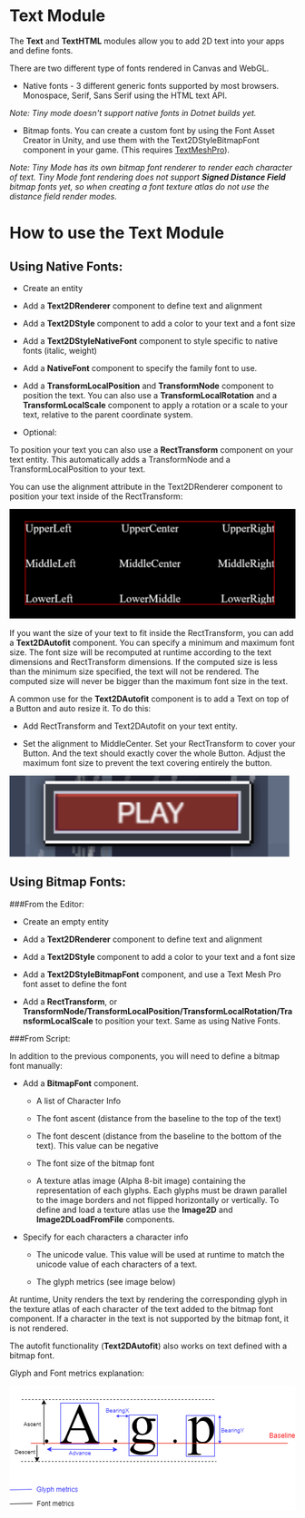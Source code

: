 # Text Module

The **Text** and **TextHTML** modules allow you to add 2D text into your apps and define fonts.

There are two different type of fonts rendered in Canvas and WebGL.

* Native fonts - 3 different generic fonts supported by most browsers. Monospace, Serif, Sans Serif using the HTML text API.

_Note: Tiny mode doesn't support native fonts in Dotnet builds yet._

* Bitmap fonts. You can create a custom font by using the Font Asset Creator in Unity, and use them with the Text2DStyleBitmapFont component in your game. (This requires [TextMeshPro](https://docs.unity3d.com/Packages/com.unity.textmeshpro@1.3/manual/index.html)).

_Note: Tiny Mode has its own bitmap font renderer to render each character of text. Tiny Mode font rendering does not support **Signed Distance Field** bitmap fonts yet, so when creating a font texture atlas do not use the distance field render modes._

# How to use the Text Module

## Using Native Fonts:

* Create an entity 

* Add a **Text2DRenderer** component to define text and alignment

* Add a **Text2DStyle** component to add a color to your text and a font size

* Add a **Text2DStyleNativeFont** component to style specific to native fonts (italic, weight)

* Add a **NativeFont** component to specify the family font to use. 

* Add a **TransformLocalPosition** and **TransformNode** component to position the text. You can also use a **TransformLocalRotation** and a **TransformLocalScale** component to apply a rotation or a scale to your text, relative to the parent coordinate system.

* Optional:

To position your text you can also use a **RectTransform** component on your text entity. This automatically adds a TransformNode and a TransformLocalPosition to your text.

You can use the alignment attribute in the Text2DRenderer component to position your text inside of the RectTransform:

![image alt text](images/text-1.png)

If you want the size of your text to fit inside the RectTransform, you can add a **Text2DAutofit** component. You can specify a minimum and maximum font size. The font size will be recomputed at runtime according to the text dimensions and RectTransform dimensions. If the computed size is less than the minimum size specified, the text will not be rendered. The computed size will never be bigger than the maximum font size in the text.

A common use for the **Text2DAutofit** component is to add a Text on top of a Button and auto resize it. To do this:

- Add RectTransform and Text2DAutofit on your text entity.

- Set the alignment to MiddleCenter. Set your RectTransform to cover your Button. And the text should exactly cover the whole Button. Adjust the maximum font size to prevent the text covering entirely the button.

![image alt text](images/text-2.png)

## Using Bitmap Fonts:

###From the Editor:

* Create an empty entity

* Add a **Text2DRenderer** component to define text and alignment

* Add a **Text2DStyle** component to add a color to your text and a font size

* Add a **Text2DStyleBitmapFont** component, and use a Text Mesh Pro font asset to define the font

* Add a **RectTransform**, or **TransformNode/TransformLocalPosition/TransformLocalRotation/TransformLocalScale** to position your text. Same as using Native Fonts.

###From Script:

In addition to the previous components, you will need to define a bitmap font manually:

* Add a **BitmapFont** component. 

  * A list of Character Info

  * The font ascent (distance from the baseline to the top of the text)

  * The font descent (distance from the baseline to the bottom of the text). This value can be negative

  * The font size of the bitmap font 

  * A texture atlas image (Alpha 8-bit image) containing the representation of each glyphs. Each glyphs must be drawn parallel to the image borders and not flipped horizontally or vertically. To define and load a texture atlas use the **Image2D** and **Image2DLoadFromFile** components.

* Specify for each characters a character info

  * The unicode value. This value will be used at runtime to match the unicode value of each characters of a text.
    
  * The glyph metrics (see image below)

At runtime, Unity renders the text by rendering the corresponding glyph in the texture atlas of each character of the text added to the bitmap font component. If a character in the text is not supported by the bitmap font, it is not rendered.

The autofit functionality (**Text2DAutofit**) also works on text defined with a bitmap font. 

Glyph and Font metrics explanation:

![image alt text](images/text-3.png)